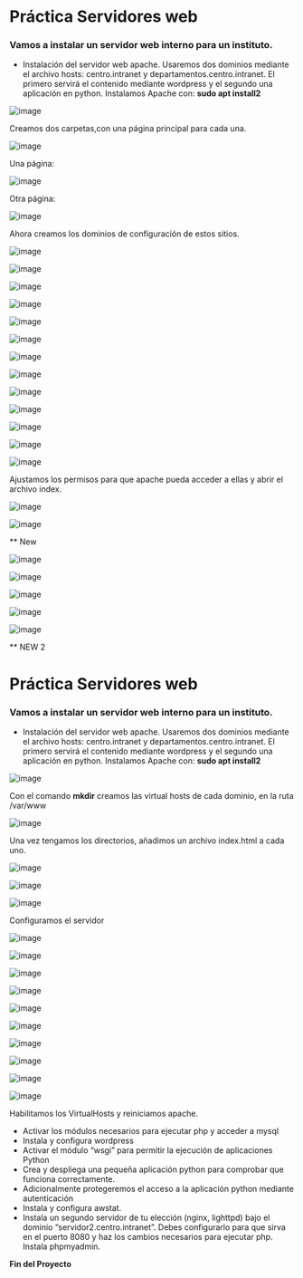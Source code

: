 # Práctica Servidores web

### Vamos a instalar un servidor web interno para un instituto.
- Instalación del servidor web apache. Usaremos dos dominios mediante el archivo hosts: centro.intranet y departamentos.centro.intranet. El primero servirá el contenido mediante wordpress y el segundo una aplicación en python.
Instalamos Apache con: **sudo apt install2**

![image](https://github.com/AngelaMorales-8/SRI-ASIR2/assets/122454505/bd777988-be0c-4da5-b6ac-5feeaf49dd49)


Creamos dos carpetas,con una página principal para cada una.

![image](https://github.com/AngelaMorales-8/SRI-ASIR2/assets/122454505/486db158-1288-4412-b76b-e2f48a5e8bbe)


Una página:

![image](https://github.com/AngelaMorales-8/SRI-ASIR2/assets/122454505/6e63be8b-6a10-487c-9073-84fe850197c0)


Otra página:

![image](https://github.com/AngelaMorales-8/SRI-ASIR2/assets/122454505/6ea27eb9-1dab-4396-8559-1deb46e3b401)


Ahora creamos los dominios de configuración de estos sitios.

![image](https://github.com/AngelaMorales-8/SRI-ASIR2/assets/122454505/fffd769a-300c-487d-b869-1c5a6204e0fa)


![image](https://github.com/AngelaMorales-8/SRI-ASIR2/assets/122454505/bc92caa9-a984-4742-adcd-b9fe9f16a10f)


![image](https://github.com/AngelaMorales-8/SRI-ASIR2/assets/122454505/213b073e-1083-4a17-803e-c7131c7435c5)

![image](https://github.com/AngelaMorales-8/SRI-ASIR2/assets/122454505/6606c430-c2c5-46df-a967-9d9528d46815)

![image](https://github.com/AngelaMorales-8/SRI-ASIR2/assets/122454505/9c39c3fb-044a-41ad-beca-1491fe3f0344)

![image](https://github.com/AngelaMorales-8/SRI-ASIR2/assets/122454505/ed728992-3d80-4c4c-a409-4d222712fa2b)

![image](https://github.com/AngelaMorales-8/SRI-ASIR2/assets/122454505/bc14c095-2588-4553-847f-0a228a79b1de)

![image](https://github.com/AngelaMorales-8/SRI-ASIR2/assets/122454505/5f366208-a0b8-42de-8603-bfda378df630)

![image](https://github.com/AngelaMorales-8/SRI-ASIR2/assets/122454505/036a5e97-fe64-4468-b3f1-bfbf2f202148)

![image](https://github.com/AngelaMorales-8/SRI-ASIR2/assets/122454505/456429aa-5128-4ab5-ad8b-c7392234d7d9)

![image](https://github.com/AngelaMorales-8/SRI-ASIR2/assets/122454505/ef30e774-7818-4a5a-81d8-72856fbef90e)

![image](https://github.com/AngelaMorales-8/SRI-ASIR2/assets/122454505/937a279e-e942-4fb0-bb40-0dbf6e665e06)

![image](https://github.com/AngelaMorales-8/SRI-ASIR2/assets/122454505/7e3a567b-766f-45ec-8926-527bd0181b4f)

Ajustamos los permisos para que apache pueda acceder a ellas y abrir el archivo index.

![image](https://github.com/AngelaMorales-8/SRI-ASIR2/assets/122454505/84d67e49-3b3e-440b-ae91-c863b11c933c)

![image](https://github.com/AngelaMorales-8/SRI-ASIR2/assets/122454505/05f0fc03-b287-4cb9-9a8f-4b57b58f9d38)


** New

![image](https://github.com/AngelaMorales-8/SRI-ASIR2/assets/122454505/40cffdde-68ba-4b6c-ad5e-913812ff53a7)

![image](https://github.com/AngelaMorales-8/SRI-ASIR2/assets/122454505/2482884c-d66c-49ac-8805-6550f6256a0c)

![image](https://github.com/AngelaMorales-8/SRI-ASIR2/assets/122454505/05e20b51-5640-4f3c-a84d-31c64182a18c)

![image](https://github.com/AngelaMorales-8/SRI-ASIR2/assets/122454505/2f79805a-0673-4fa8-be8a-befa7ddeb8b8)

![image](https://github.com/AngelaMorales-8/SRI-ASIR2/assets/122454505/df683d8f-ff79-4fbd-9625-a5c12e6fd1a6)

** NEW 2

# Práctica Servidores web

### Vamos a instalar un servidor web interno para un instituto.
- Instalación del servidor web apache. Usaremos dos dominios mediante el archivo hosts: centro.intranet y departamentos.centro.intranet. El primero servirá el contenido mediante wordpress y el segundo una aplicación en python.
Instalamos Apache con: **sudo apt install2**

![image](https://github.com/AngelaMorales-8/SRI-ASIR2/assets/122454505/f0cfe498-0284-48ee-8f96-7fc73a9baae4)


Con el comando **mkdir** creamos las virtual hosts de cada dominio, en la ruta /var/www

![image](https://github.com/AngelaMorales-8/SRI-ASIR2/assets/122454505/6c75264a-3b59-4c21-be35-d43192a7f60f)

Una vez tengamos los directorios, añadimos un archivo index.html a cada uno.

![image](https://github.com/AngelaMorales-8/SRI-ASIR2/assets/122454505/3cc758bb-a05d-4a66-b177-1160a134b8b7)

![image](https://github.com/AngelaMorales-8/SRI-ASIR2/assets/122454505/04061bef-017f-4f38-8623-59b85bf4417b)

![image](https://github.com/AngelaMorales-8/SRI-ASIR2/assets/122454505/c5f4af3a-1d67-4773-a40d-886c4b146608)



Configuramos el servidor

![image](https://github.com/AngelaMorales-8/SRI-ASIR2/assets/122454505/c5bb87de-c1da-4160-b468-a36bc0066871)

![image](https://github.com/AngelaMorales-8/SRI-ASIR2/assets/122454505/0cd33834-05ea-4ab3-984f-b4dc91966543)

![image](https://github.com/AngelaMorales-8/SRI-ASIR2/assets/122454505/11646a16-aa57-4d2a-abc4-632259c8fd00)

![image](https://github.com/AngelaMorales-8/SRI-ASIR2/assets/122454505/c9a57c6f-1888-4116-addc-e09af443e50d)

![image](https://github.com/AngelaMorales-8/SRI-ASIR2/assets/122454505/90a7d6f7-7526-4afc-8b92-8f31adda11b4)


![image](https://github.com/AngelaMorales-8/SRI-ASIR2/assets/122454505/b9b2be88-8346-4a13-a248-25c1646d41ee)

![image](https://github.com/AngelaMorales-8/SRI-ASIR2/assets/122454505/51cc1022-c41f-4992-b673-d38134acc432)

![image](https://github.com/AngelaMorales-8/SRI-ASIR2/assets/122454505/4204a105-b802-4623-8551-d1defd62fb9e)

![image](https://github.com/AngelaMorales-8/SRI-ASIR2/assets/122454505/69bdf10c-68c8-4916-9a3b-8771f52e79c1)

![image](https://github.com/AngelaMorales-8/SRI-ASIR2/assets/122454505/a854966a-ef6d-4172-a48b-658bb7086ff8)







Habilitamos los VirtualHosts y reiniciamos apache.









- Activar los módulos necesarios para ejecutar php y acceder a mysql
- Instala y configura wordpress
- Activar el módulo “wsgi” para permitir la ejecución de aplicaciones Python
- Crea y despliega una pequeña aplicación python para comprobar que funciona correctamente.
- Adicionalmente protegeremos el acceso a la aplicación python mediante autenticación
- Instala y configura awstat.
- Instala un segundo servidor de tu elección (nginx, lighttpd) bajo el dominio “servidor2.centro.intranet”. Debes configurarlo para que sirva en el puerto 8080 y haz los cambios necesarios para ejecutar php. Instala phpmyadmin.

**Fin del Proyecto**
